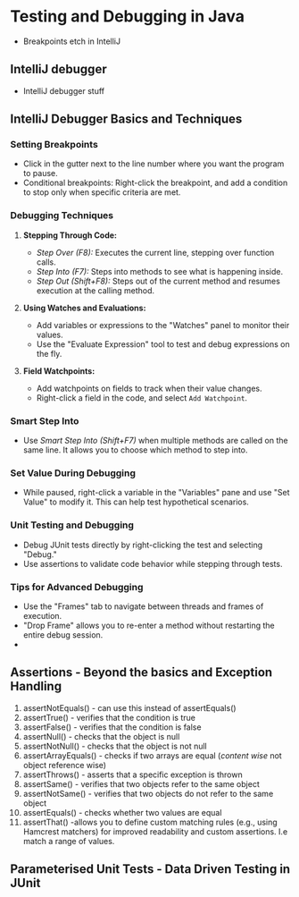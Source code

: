 # Testing and Debugging in Java
- Breakpoints etch in IntelliJ

## IntelliJ debugger
- IntelliJ debugger stuff

## IntelliJ Debugger Basics and Techniques

### Setting Breakpoints

- Click in the gutter next to the line number where you want the program to pause.
- Conditional breakpoints: Right-click the breakpoint, and add a condition to stop only when specific criteria are met.

### Debugging Techniques

1. **Stepping Through Code:**
    - *Step Over (F8):* Executes the current line, stepping over function calls.
    - *Step Into (F7):* Steps into methods to see what is happening inside.
    - *Step Out (Shift+F8):* Steps out of the current method and resumes execution at the calling method.

2. **Using Watches and Evaluations:**
    - Add variables or expressions to the "Watches" panel to monitor their values.
    - Use the "Evaluate Expression" tool to test and debug expressions on the fly.

3. **Field Watchpoints:**
    - Add watchpoints on fields to track when their value changes.
    - Right-click a field in the code, and select `Add Watchpoint`.

### Smart Step Into

- Use *Smart Step Into (Shift+F7)* when multiple methods are called on the same line. It allows you to choose which
  method to step into.

### Set Value During Debugging

- While paused, right-click a variable in the "Variables" pane and use "Set Value" to modify it. This can help test
  hypothetical scenarios.

### Unit Testing and Debugging

- Debug JUnit tests directly by right-clicking the test and selecting "Debug."
- Use assertions to validate code behavior while stepping through tests.

### Tips for Advanced Debugging

- Use the "Frames" tab to navigate between threads and frames of execution.
- "Drop Frame" allows you to re-enter a method without restarting the entire debug session.
- 
## Assertions - Beyond the basics and Exception Handling

1) assertNotEquals() - can use this instead of assertEquals()
2) assertTrue() - verifies that the condition is true
3) assertFalse() - verifies that the condition is false
4) assertNull() - checks that the object is null
5) assertNotNull() - checks that the object is not null
6) assertArrayEquals() - checks if two arrays are equal (*content wise* not object reference wise)
7) assertThrows() - asserts that a specific exception is thrown
8) assertSame() - verifies that two objects refer to the same object
9) assertNotSame() - verifies that two objects do not refer to the same object
10) assertEquals() - checks whether two values are equal
11) assertThat() -allows you to define custom matching rules (e.g., using Hamcrest matchers) for improved readability and custom assertions. I.e match a range of values.

## Parameterised Unit Tests - Data Driven Testing in JUnit